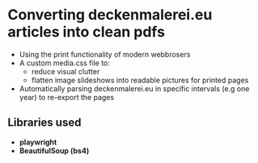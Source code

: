 # Converting deckenmalerei.eu articles into clean pdfs

* Using the print functionality of modern webbrosers
* A custom media.css file to:
  * reduce visual clutter
  * flatten image slideshows into readable pictures for printed pages
* Automatically parsing deckenmalerei.eu in specific intervals (e.g one year) to re-export the pages

## Libraries used

* **playwright**
* **BeautifulSoup (bs4)**

